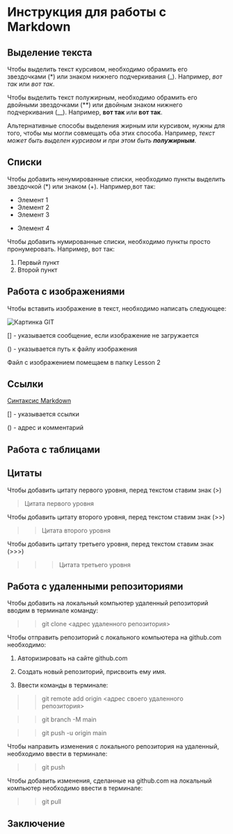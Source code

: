 # Инструкция для работы с Markdown

## Выделение текста

Чтобы выделить текст курсивом, необходимо обрамить его звездочками (*)  или знаком нижнего подчеркивания (_). Например, *вот так* или _вот так_.

Чтобы выделить текст полужирным, необходимо обрамить его двойными звездочками (**) или двойным знаком нижнего подчеркивания (__). Например, **вот так** или __вот так__.

Альтернативные способы выделения жирным или курсивом, нужны для того, чтобы мы могли совмещать оба этих способа. Например, _текст может быть выделен курсивом и при этом быть **полужирным**_.

## Списки

Чтобы добавить ненумированные списки, необходимо пункты выделить звездочкой (*) или знаком (+).
Например,вот так:
* Элемент 1
* Элемент 2
* Элемент 3
+ Элемент 4

Чтобы добавить нумированные списки, необходимо пункты просто пронумеровать.
Например, вот так:
1. Первый пункт
2. Второй пункт

## Работа с изображениями

Чтобы вставить изображение в текст, необходимо написать следующее:

![Картинка GIT](GitPost.png)

[] - указывается сообщение, если изображение не загружается

() - указывается путь к файлу изображения

Файл с изображением помещаем в папку Lesson 2

## Ссылки

[Синтаксис Markdown](https://gist.github.com/Jekins/2bf2d0638163f1294637#file-markdown-docs-md/ "Ознокомление с языком разметки Markdown")

[] - указывается ссылки

() - адрес и комментарий

## Работа с таблицами

## Цитаты

Чтобы добавить цитату первого уровня, перед текстом ставим знак (>)

> Цитата первого уровня

Чтобы добавить цитату второго уровня, перед текстом ставим знак (>>)

>> Цитата второго уровня

Чтобы добавить цитату третьего уровня, перед текстом ставим знак (>>>)


>>> Цитата третьего уровня

## Работа с удаленными репозиториями

Чтобы добавить на локальный компьютер удаленный репозиторий вводим в терминале команду:

>>git clone <адрес удаленного репозитория>

Чтобы отправить репозиторий с локального компьютера на github.com необходимо:

1. Авторизировать на сайте github.com

2. Создать новый репозиторий, присвоить ему имя.

3. Ввести команды в терминале:

>>git remote add origin <адрес своего удаленного репозитория>

>>git branch -M main

>>git push -u origin main

Чтобы направить изменения с локального репозитория на удаленный, необходимо ввести в терминале:

>>git push

Чтобы добавить изменения, сделанные на github.com на локальный компьютер необходимо ввести в терминале:

>>git pull







## Заключение